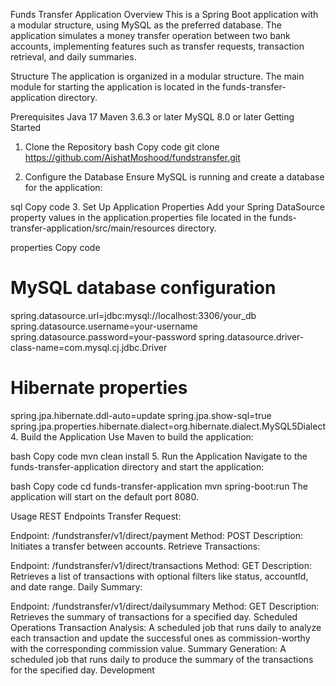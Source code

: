 Funds Transfer Application
Overview
This is a Spring Boot application with a modular structure, using MySQL as the preferred database. The application simulates a money transfer operation between two bank accounts, implementing features such as transfer requests, transaction retrieval, and daily summaries.

Structure
The application is organized in a modular structure. The main module for starting the application is located in the funds-transfer-application directory.

Prerequisites
Java 17
Maven 3.6.3 or later
MySQL 8.0 or later
Getting Started
1. Clone the Repository
bash
Copy code
git clone https://github.com/AishatMoshood/fundstransfer.git

2. Configure the Database
Ensure MySQL is running and create a database for the application:

sql
Copy code
3. Set Up Application Properties
Add your Spring DataSource property values in the application.properties file located in the funds-transfer-application/src/main/resources directory.

properties
Copy code
# MySQL database configuration
spring.datasource.url=jdbc:mysql://localhost:3306/your_db
spring.datasource.username=your-username
spring.datasource.password=your-password
spring.datasource.driver-class-name=com.mysql.cj.jdbc.Driver

# Hibernate properties
spring.jpa.hibernate.ddl-auto=update
spring.jpa.show-sql=true
spring.jpa.properties.hibernate.dialect=org.hibernate.dialect.MySQL5Dialect
4. Build the Application
Use Maven to build the application:

bash
Copy code
mvn clean install
5. Run the Application
Navigate to the funds-transfer-application directory and start the application:

bash
Copy code
cd funds-transfer-application
mvn spring-boot:run
The application will start on the default port 8080.

Usage
REST Endpoints
Transfer Request:

Endpoint: /fundstransfer/v1/direct/payment
Method: POST
Description: Initiates a transfer between accounts.
Retrieve Transactions:

Endpoint: /fundstransfer/v1/direct/transactions
Method: GET
Description: Retrieves a list of transactions with optional filters like status, accountId, and date range.
Daily Summary:

Endpoint: /fundstransfer/v1/direct/dailysummary
Method: GET
Description: Retrieves the summary of transactions for a specified day.
Scheduled Operations
Transaction Analysis: A scheduled job that runs daily to analyze each transaction and update the successful ones as commission-worthy with the corresponding commission value.
Summary Generation: A scheduled job that runs daily to produce the summary of the transactions for the specified day.
Development
